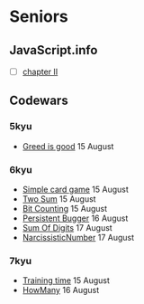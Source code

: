 # Seniors

## JavaScript.info

- [ ] [chapter II](https://github.com/duttdutt/seniors/tree/main/javascript.info/chapter%20II)

## Codewars

### 5kyu

- [Greed is good](https://www.codewars.com/kata/5270d0d18625160ada0000e4) 15 August

### 6kyu

- [Simple card game](https://www.codewars.com/kata/53417de006654f4171000587) 15 August
- [Two Sum](https://www.codewars.com/kata/52c31f8e6605bcc646000082) 15 August
- [Bit Counting](https://www.codewars.com/kata/526571aae218b8ee490006f4) 15 August
- [Persistent Bugger](https://www.codewars.com/kata/54bf1c2cd5b56cc47f0007a1) 16 August
- [Sum Of Digits](https://www.codewars.com/kata/541c8630095125aba6000c00) 17 August
- [NarcissisticNumber](https://www.codewars.com/kata/5287e858c6b5a9678200083c) 17 August

### 7kyu

- [Training time](https://www.codewars.com/kata/572ab0cfa3af384df7000ff8) 15 August
- [HowMany](https://www.codewars.com/kata/5a00e01cf96fb70001cfa659) 16 August
